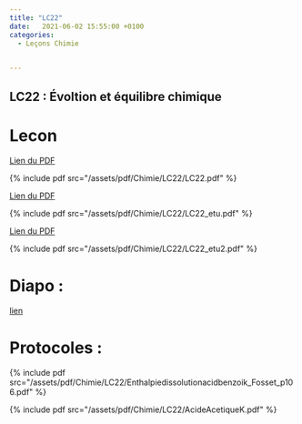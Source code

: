 ```yaml
---
title: "LC22"
date:   2021-06-02 15:55:00 +0100
categories:
  - Leçons Chimie

  
---
```


## LC22 : Évoltion et équilibre chimique

# Lecon

[Lien du PDF](/assets/pdf/Chimie/LC22/LC22.pdf)

{% include pdf src="/assets/pdf/Chimie/LC22/LC22.pdf" %}

[Lien du PDF](/assets/pdf/Chimie/LC22/LC22_etu.pdf)

{% include pdf src="/assets/pdf/Chimie/LC22/LC22_etu.pdf" %}


[Lien du PDF](/assets/pdf/Chimie/LC22/LC22_etu2.pdf)

{% include pdf src="/assets/pdf/Chimie/LC22/LC22_etu2.pdf" %}

# Diapo : 

<a href="/assets/pdf/Chimie/LC22/LC22.pptx" download>lien</a>

# Protocoles :

{% include pdf src="/assets/pdf/Chimie/LC22/Enthalpiedissolutionacidbenzoik_Fosset_p106.pdf" %}

{% include pdf src="/assets/pdf/Chimie/LC22/AcideAcetiqueK.pdf" %}
